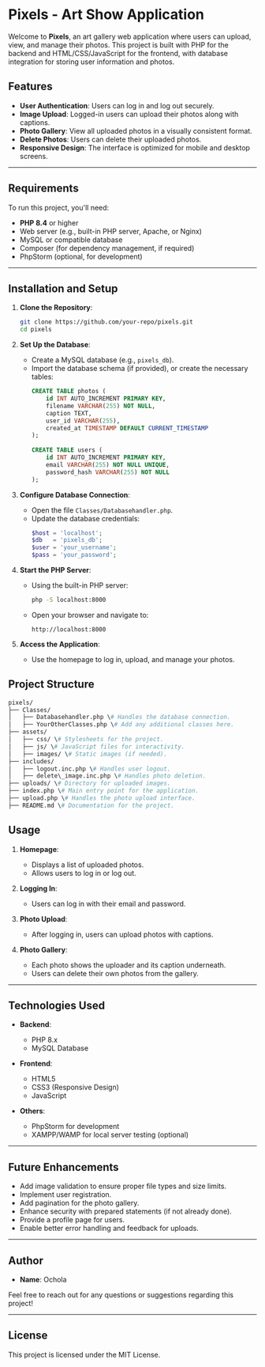 # Pixels - Art Show Application

Welcome to **Pixels**, an art gallery web application where users can upload, view, and manage their photos. This project is built with PHP for the backend and HTML/CSS/JavaScript for the frontend, with database integration for storing user information and photos.

## Features

- **User Authentication**: Users can log in and log out securely.
- **Image Upload**: Logged-in users can upload their photos along with captions.
- **Photo Gallery**: View all uploaded photos in a visually consistent format.
- **Delete Photos**: Users can delete their uploaded photos.
- **Responsive Design**: The interface is optimized for mobile and desktop screens.

---

## Requirements

To run this project, you'll need:

- **PHP 8.4** or higher
- Web server (e.g., built-in PHP server, Apache, or Nginx)
- MySQL or compatible database
- Composer (for dependency management, if required)
- PhpStorm (optional, for development)

---

## Installation and Setup

1. **Clone the Repository**:
   ```bash
   git clone https://github.com/your-repo/pixels.git
   cd pixels
   ```

2. **Set Up the Database**:
    - Create a MySQL database (e.g., `pixels_db`).
    - Import the database schema (if provided), or create the necessary tables:
      ```sql
      CREATE TABLE photos (
          id INT AUTO_INCREMENT PRIMARY KEY,
          filename VARCHAR(255) NOT NULL,
          caption TEXT,
          user_id VARCHAR(255),
          created_at TIMESTAMP DEFAULT CURRENT_TIMESTAMP
      );
 
      CREATE TABLE users (
          id INT AUTO_INCREMENT PRIMARY KEY,
          email VARCHAR(255) NOT NULL UNIQUE,
          password_hash VARCHAR(255) NOT NULL
      );
      ```

3. **Configure Database Connection**:
    - Open the file `Classes/Databasehandler.php`.
    - Update the database credentials:
      ```php
      $host = 'localhost';
      $db   = 'pixels_db';
      $user = 'your_username';
      $pass = 'your_password';
      ```

4. **Start the PHP Server**:
    - Using the built-in PHP server:
      ```bash
      php -S localhost:8000
      ```
    - Open your browser and navigate to:
      ```
      http://localhost:8000
      ```

5. **Access the Application**:
    - Use the homepage to log in, upload, and manage your photos.


## Project Structure
```graphql
pixels/
├── Classes/
│   ├── Databasehandler.php \# Handles the database connection.
│   ├── YourOtherClasses.php \# Add any additional classes here.
├── assets/
│   ├── css/ \# Stylesheets for the project.
│   ├── js/ \# JavaScript files for interactivity.
│   ├── images/ \# Static images (if needed).
├── includes/
│   ├── logout.inc.php \# Handles user logout.
│   ├── delete\_image.inc.php \# Handles photo deletion.
├── uploads/ \# Directory for uploaded images.
├── index.php \# Main entry point for the application.
├── upload.php \# Handles the photo upload interface.
├── README.md \# Documentation for the project.
```
## Usage

1. **Homepage**:
    - Displays a list of uploaded photos.
    - Allows users to log in or log out.

2. **Logging In**:
    - Users can log in with their email and password.

3. **Photo Upload**:
    - After logging in, users can upload photos with captions.

4. **Photo Gallery**:
    - Each photo shows the uploader and its caption underneath.
    - Users can delete their own photos from the gallery.

[//]: # (Todo: Add screenshots of the application.)
---
[//]: # (## Screenshots)

[//]: # ()
[//]: # (### Homepage)

[//]: # (![Homepage Screenshot]&#40;assets/images/homepage-screenshot.png&#41;)

[//]: # ()
[//]: # (### Login Page)

[//]: # (![Login Page Screenshot]&#40;assets/images/login-screenshot.png&#41;)

[//]: # ()
[//]: # (### Photo Upload)

[//]: # (![Upload Screenshot]&#40;assets/images/upload-screenshot.png&#41;)

[//]: # ()
[//]: # (---)

## Technologies Used

- **Backend**:
    - PHP 8.x
    - MySQL Database

- **Frontend**:
    - HTML5
    - CSS3 (Responsive Design)
    - JavaScript

- **Others**:
    - PhpStorm for development
    - XAMPP/WAMP for local server testing (optional)

---

## Future Enhancements

- Add image validation to ensure proper file types and size limits.
- Implement user registration.
- Add pagination for the photo gallery.
- Enhance security with prepared statements (if not already done).
- Provide a profile page for users.
- Enable better error handling and feedback for uploads.

---

## Author

- **Name**: Ochola

Feel free to reach out for any questions or suggestions regarding this project!

---

## License

This project is licensed under the MIT License.